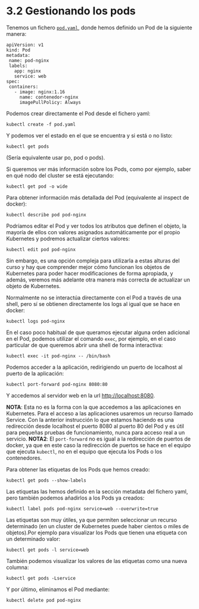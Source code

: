 # 3.2 Gestionando los pods

Tenemos un fichero [`pod.yaml`](https://educacionadistancia.juntadeandalucia.es/profesorado/pluginfile.php/2171710/mod\_imscp/content/3/pod.yaml), donde hemos definido un Pod de la siguiente manera:

```
apiVersion: v1
kind: Pod
metadata:
 name: pod-nginx
 labels:
   app: nginx
   service: web
spec:
 containers:
   - image: nginx:1.16
     name: contenedor-nginx
     imagePullPolicy: Always
```

Podemos crear directamente el Pod desde el fichero yaml:

```
kubectl create -f pod.yaml
```

Y podemos ver el estado en el que se encuentra y si está o no listo:

```
kubectl get pods
```

(Sería equivalente usar po, pod o pods).

Si queremos ver más información sobre los Pods, como por ejemplo, saber en qué nodo del cluster se está ejecutando:

```
kubectl get pod -o wide
```

Para obtener información más detallada del Pod (equivalente al inspect de docker):

```
kubectl describe pod pod-nginx
```

Podríamos editar el Pod y ver todos los atributos que definen el objeto, la mayoría de ellos con valores asignados automáticamente por el propio Kubernetes y podremos actualizar ciertos valores:

```
kubectl edit pod pod-nginx
```

Sin embargo, es una opción compleja para utilizarla a estas alturas del curso y hay que comprender mejor cómo funcionan los objetos de Kubernetes para poder hacer modificaciones de forma apropiada, y además, veremos más adelante otra manera más correcta de actualizar un objeto de Kubernetes.

Normalmente no se interactúa directamente con el Pod a través de una shell, pero sí se obtienen directamente los logs al igual que se hace en docker:

```
kubectl logs pod-nginx
```

En el caso poco habitual de que queramos ejecutar alguna orden adicional en el Pod, podemos utilizar el comando `exec`, por ejemplo, en el caso particular de que queremos abrir una shell de forma interactiva:

```
kubectl exec -it pod-nginx -- /bin/bash
```

Podemos acceder a la aplicación, redirigiendo un puerto de localhost al puerto de la aplicación:

```
kubectl port-forward pod-nginx 8080:80
```

Y accedemos al servidor web en la url [http://localhost:8080](http://localhost:8080).

**NOTA**: Esta no es la forma con la que accedemos a las aplicaciones en Kubernetes. Para el acceso a las aplicaciones usaremos un recurso llamado Service. Con la anterior instrucción lo que estamos haciendo es una redirección desde localhost el puerto 8080 al puerto 80 del Pod y es útil para pequeñas pruebas de funcionamiento, nunca para acceso real a un servicio. **NOTA2**: El `port-forward` no es igual a la redirección de puertos de docker, ya que en este caso la redirección de puertos se hace en el equipo que ejecuta `kubectl`, no en el equipo que ejecuta los Pods o los contenedores.

Para obtener las etiquetas de los Pods que hemos creado:

```
kubectl get pods --show-labels
```

Las etiquetas las hemos definido en la sección metadata del fichero yaml, pero también podemos añadirlos a los Pods ya creados:

```
kubectl label pods pod-nginx service=web --overwrite=true
```

Las etiquetas son muy útiles, ya que permiten seleccionar un recurso determinado (en un cluster de Kubernetes puede haber cientos o miles de objetos).Por ejemplo para visualizar los Pods que tienen una etiqueta con un determinado valor:

```
kubectl get pods -l service=web
```

También podemos visualizar los valores de las etiquetas como una nueva columna:

```
kubectl get pods -Lservice
```

Y por último, eliminamos el Pod mediante:

```
kubectl delete pod pod-nginx
```
